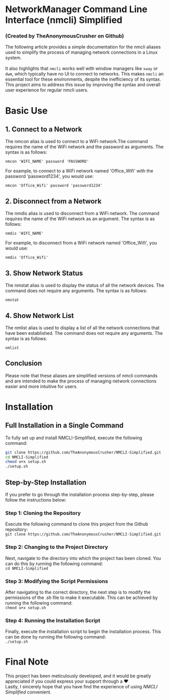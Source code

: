 # NetworkManager Command Line Interface (nmcli) Simplified
### (Created by TheAnonymousCrusher on Github)

The following article provides a simple documentation for the
nmcli aliases used to simplify the process of managing network
connections in a Linux system. 
<br><br>
It also highlights that ```nmcli``` works well with window managers like ```sway``` or ```dwm```, which typically have no UI to connect to networks. This makes ```nmcli``` an essential tool for these environments, despite the inefficiency of its syntax. This project aims to address this issue by improving the syntax and overall user experience for regular nmcli users.

# Basic Use
## 1. Connect to a Network

The nmcon alias is used to connect to a WiFi network.The
command requires the name of the WiFi network and the password
as arguments. The syntax is as follows:

```nmcon 'WIFI_NAME' password 'PASSWORD'```

For example, to connect to a WiFi network named 'Office_Wifi'
with the password 'password1234', you would use:

```nmcon 'Office_Wifi' password 'password1234'```

## 2. Disconnect from a Network

The nmdis alias is used to disconnect from a WiFi network. The
command requires the name of the WiFi network as an argument.
The syntax is as follows:

```nmdis 'WIFI_NAME'```

For example, to disconnect from a WiFi network named
'Office_Wifi', you would use:

```nmdis 'Office_Wifi'```

## 3. Show Network Status

The nmstat alias is used to display the status of all the
network devices. The command does not require any arguments.
The syntax is as follows:

```nmstat```

## 4. Show Network List

The nmlist alias is used to display a list of all the network
connections that have been established. The command does not
require any arguments. The syntax is as follows:

```nmlist```

## Conclusion

Please note that these aliases are simplified versions of
nmcli commands and are intended to make the process of managing
network connections easier and more intuitive for users.

# Installation

## Full Installation in a Single Command
To fully set up and install NMCLI-Simplified, execute the following command:

```sh
git clone https://github.com/TheAnonymousCrusher/NMCLI-Simplified.git
cd NMCLI-Simplified
chmod u+x setup.sh
./setup.sh
```
## Step-by-Step Installation

If you prefer to go through the installation process step-by-step, please follow the instructions below:

### Step 1: Cloning the Repository
Execute the following command to clone this project from the Github repository:<br>
```git clone https://github.com/TheAnonymousCrusher/NMCLI-Simplified.git```


### Step 2: Changing to the Project Directory
Next, navigate to the directory into which the project has been cloned. You can do this by running the following command:<br>
```cd NMCLI-Simplified```


### Step 3: Modifying the Script Permissions
After navigating to the correct directory, the next step is to modify the permissions of the .sh file to make it executable. This can be achieved by running the following command:<br>
```chmod u+x setup.sh```

### Step 4: Running the Installation Script
Finally, execute the installation script to begin the installation process. This can be done by running the following command:<br>
```./setup.sh```

# Final Note

This project has been meticulously developed, and it would be greatly appreciated if you could express your support through a  ❤️<br>
Lastly, I sincerely hope that you have find the experience of using *NMCLI Simplified* convenient.
